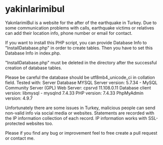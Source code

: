 # yakinlarimibul
YakınlarimiBul is a website for the after of the earthquake in Turkey. Due to some communication problems with calls, earthquake victims or relatives can add their location info, phone number or email for contact.


If you want to install this PHP script, you can provide Database Info to "InstallDatabase.php" in order to create tables.
Then you have to set this Database Info in index.php.

"InstallDatabase.php" must be deleted in the directory after the successful creation of database tables.

Please be careful the database should be utf8mb4_unicode_ci in collation field.
Tested with: 
Server Database MYSQL
Server version: 5.7.34 - MySQL Community Server (GPL)
Web Server:
cpsrvd 11.108.0.11
Database client version: libmysql - mysqlnd 7.4.33
PHP version: 7.4.33
PhpMyAdmin version: 4.9.7

Unfortunately there are some issues in Turkey, malicious people can send non-valid info via social media or websites.
Statements are recorded with the IP information collection of each record. IP information works with SSL-protected websites too.


Please if you find any bug or improvement feel to free create a pull request or contact me. 
